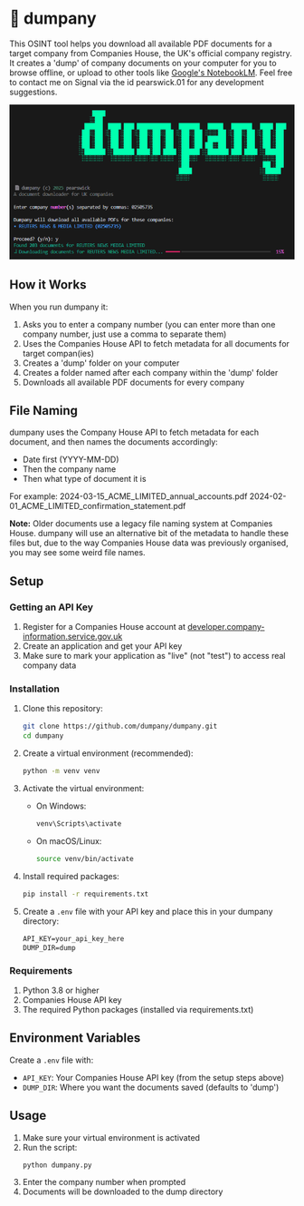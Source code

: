 # 📄 dumpany

This OSINT tool helps you download all available PDF documents for a target company from Companies House, the UK's official company registry. It creates a 'dump' of company documents on your computer for you to browse offline, or upload to other tools like [Google's NotebookLM](https://notebooklm.google.com/). Feel free to contact me on Signal via the id pearswick.01 for any development suggestions.

![dumpany screenshot](screenshots/dumpany_screenshot.png)

## How it Works

When you run dumpany it:
1. Asks you to enter a company number (you can enter more than one company number, just use a comma to separate them)
2. Uses the Companies House API to fetch metadata for all documents for target compan(ies)
3. Creates a 'dump' folder on your computer
4. Creates a folder named after each company within the 'dump' folder
5. Downloads all available PDF documents for every company

## File Naming

dumpany uses the Company House API to fetch metadata for each document, and then names the documents accordingly:
- Date first (YYYY-MM-DD)
- Then the company name
- Then what type of document it is

For example:
2024-03-15_ACME_LIMITED_annual_accounts.pdf
2024-02-01_ACME_LIMITED_confirmation_statement.pdf


**Note:**
Older documents use a legacy file naming system at Companies House. dumpany will use an alternative bit of the metadata to handle these files but, due to the way Companies House data was previously organised, you may see some weird file names.

## Setup

### Getting an API Key

1. Register for a Companies House account at [developer.company-information.service.gov.uk](https://developer.company-information.service.gov.uk/get-started/)
2. Create an application and get your API key
3. Make sure to mark your application as "live" (not "test") to access real company data

### Installation

1. Clone this repository:
   ```bash
   git clone https://github.com/dumpany/dumpany.git
   cd dumpany
   ```

2. Create a virtual environment (recommended):
   ```bash
   python -m venv venv
   ```

3. Activate the virtual environment:
   - On Windows:
     ```bash
     venv\Scripts\activate
     ```
   - On macOS/Linux:
     ```bash
     source venv/bin/activate
     ```

4. Install required packages:
   ```bash
   pip install -r requirements.txt
   ```

5. Create a `.env` file with your API key and place this in your dumpany directory:
   ```
   API_KEY=your_api_key_here
   DUMP_DIR=dump
   ```

### Requirements

1. Python 3.8 or higher
2. Companies House API key
3. The required Python packages (installed via requirements.txt)

## Environment Variables

Create a `.env` file with:
- `API_KEY`: Your Companies House API key (from the setup steps above)
- `DUMP_DIR`: Where you want the documents saved (defaults to 'dump')

## Usage

1. Make sure your virtual environment is activated
2. Run the script:
   ```bash
   python dumpany.py
   ```
3. Enter the company number when prompted
4. Documents will be downloaded to the dump directory